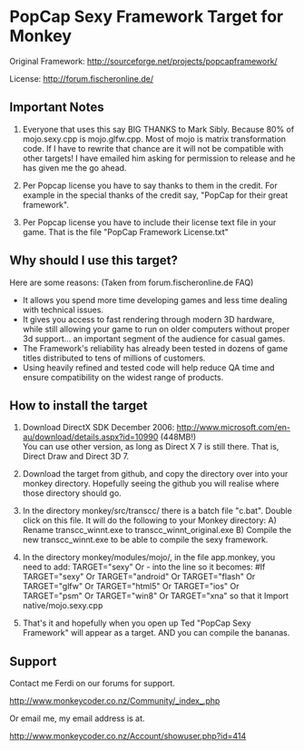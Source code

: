 PopCap Sexy Framework Target for Monkey
=======================================

Original Framework: http://sourceforge.net/projects/popcapframework/

License: http://forum.fischeronline.de/

Important Notes
---------------

1. Everyone that uses this say BIG THANKS to Mark Sibly.  Because 80% of mojo.sexy.cpp is mojo.glfw.cpp.  Most of mojo is matrix transformation code.  If I have to rewrite that chance are it will not be compatible with other targets!  I have emailed him asking for permission to release and he has given me the go ahead.

2. Per Popcap license you have to say thanks to them in the credit.  For example in the special thanks of the credit say, "PopCap for their great framework".

3. Per Popcap license you have to include their license text file in your game.  That is the file "PopCap Framework License.txt"

Why should I use this target? 
-----------------------------

Here are some reasons: (Taken from forum.fischeronline.de FAQ)
* It allows you spend more time developing games and less time dealing with technical issues.
* It gives you access to fast rendering through modern 3D hardware, while still allowing your game to run on older computers without proper 3d support... an important segment of the audience for casual games.
* The Framework's reliability has already been tested in dozens of game titles distributed to tens of millions of customers.
* Using heavily refined and tested code will help reduce QA time and ensure compatibility on the widest range of products.

How to install the target
-------------------------

1. Download DirectX SDK December 2006: http://www.microsoft.com/en-au/download/details.aspx?id=10990 (448MB!)  
You can use other version, as long as Direct X 7 is still there.  That is, Direct Draw and Direct 3D 7.

2. Download the target from github, and copy the directory over into your monkey directory.  Hopefully seeing the github you will realise where those directory should go.

3. In the directory monkey/src/transcc/ there is a batch file "c.bat".  Double click on this file.  It will do the following to your Monkey directory:
A) Rename transcc_winnt.exe to transcc_winnt_original.exe
B) Compile the new transcc_winnt.exe to be able to compile the sexy framework.

4. In the directory monkey/modules/mojo/, in the file app.monkey, you need to add:
TARGET="sexy" Or - into the line so it becomes:
\#If TARGET="sexy" Or TARGET="android" Or TARGET="flash" Or TARGET="glfw" Or TARGET="html5" Or TARGET="ios" Or TARGET="psm" Or TARGET="win8" Or TARGET="xna"
so that it Import native/mojo.sexy.cpp 

5. That's it and hopefully when you open up Ted "PopCap Sexy Framework" will appear as a target.  AND you can compile the bananas.

Support
-------

Contact me Ferdi on our forums for support.

http://www.monkeycoder.co.nz/Community/_index_.php

Or email me, my email address is at.

http://www.monkeycoder.co.nz/Account/showuser.php?id=414

      
